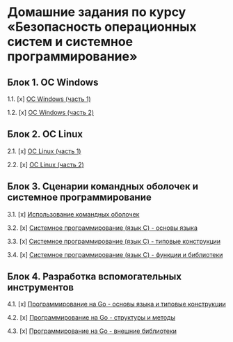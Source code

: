 # Домашние задания по курсу «Безопасность операционных систем и системное программирование»

## Блок 1. ОС Windows

1.1. [x] [ОС Windows (часть 1)](01_win)

1.2. [x] [ОС Windows (часть 2)](02_win)

## Блок 2. ОС Linux

2.1. [x] [ОС Linux (часть 1)](04_nix)

2.2. [x] [ОС Linux (часть 2)](03_nix)

## Блок 3. Сценарии командных оболочек и системное программирование

3.1. [x] [Использование командных оболочек](05_shell)

3.2. [x] [Системное программирование (язык C) - основы языка](06_c)

3.3. [x] [Системное программирование (язык C) - типовые конструкции](07_c)

3.4. [x] [Системное программирование (язык C) - функции и библиотеки](08_c)

## Блок 4. Разработка вспомогательных инструментов

4.1. [x] [Программирование на Go - основы языка и типовые конструкции](09_go)

4.2. [x] [Программирование на Go - структуры и методы](10_go)

4.3. [x] [Программирование на Go - внешние библиотеки](11_go)

